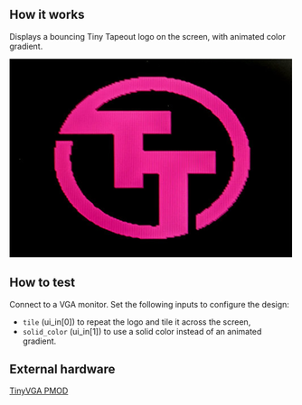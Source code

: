 <!---

This file is used to generate your project datasheet. Please fill in the information below and delete any unused
sections.

You can also include images in this folder and reference them in the markdown. Each image must be less than
512 kb in size, and the combined size of all images must be less than 1 MB.
-->

## How it works

Displays a bouncing Tiny Tapeout logo on the screen, with animated color gradient.

![Tiny Tapeout screensaver](screensaver.jpg)

## How to test

Connect to a VGA monitor. Set the following inputs to configure the design:
- `tile` (ui_in[0]) to repeat the logo and tile it across the screen,
- `solid_color` (ui_in[1]) to use a solid color instead of an animated gradient.

## External hardware

[TinyVGA PMOD](https://github.com/mole99/tiny-vga)
